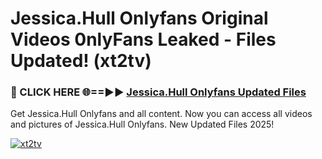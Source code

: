 # Jessica.Hull Onlyfans Original Videos 0nlyFans Leaked - Files Updated! (xt2tv)

<h3>🔴 CLICK HERE 🌐==►► <a href="https://tinyurl.com/ehrbuxhb" rel="nofollow">Jessica.Hull Onlyfans Updated Files</a></h3>

Get Jessica.Hull Onlyfans and all content. Now you can access all videos and pictures of Jessica.Hull Onlyfans. New Updated Files 2025!

[![xt2tv](https://i.imgur.com/lVYEuWS.gif)](https://tinyurl.com/ehrbuxhb)
